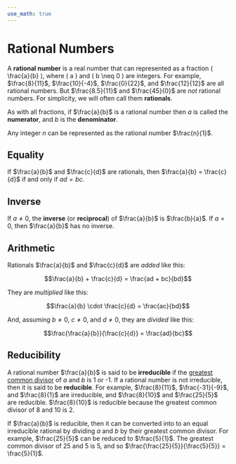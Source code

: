 ```yaml
---
use_math: true
---
```


# Rational Numbers

A **rational number** is a real number that can represented as a fraction
\( \frac{a}{b} \), where \( a \) and \( b \neq 0 \) are integers. For example,
$`\frac{8}{11}`$, $`\frac{10}{-4}`$, $`\frac{0}{22}`$, and $`\frac{12}{12}`$
are all rational numbers. But $`\frac{8.5}{11}`$ and $`\frac{45}{0}`$ are
*not* rational numbers. For simplicity, we will often call them **rationals**.

As with all fractions, if $`\frac{a}{b}`$ is a rational number then $`a`$ is
called the **numerator**, and $`b`$ is the **denominator**.

Any integer $`n`$ can be represented as the rational number $`\frac{n}{1}`$.


## Equality

If $`\frac{a}{b}`$ and $`\frac{c}{d}`$ are rationals, then $`\frac{a}{b} =
\frac{c}{d}`$ if and only if $`ad = bc`$.


## Inverse

If $`a \neq 0`$, the **inverse** (or **reciprocal**) of $`\frac{a}{b}`$ is
$`\frac{b}{a}`$. If $`a = 0`$, then $`\frac{a}{b}`$ has no inverse.


## Arithmetic

Rationals $`\frac{a}{b}`$ and $`\frac{c}{d}`$ are *added* like this:

```math
\frac{a}{b} + \frac{c}{d} = \frac{ad + bc}{bd}
```

They are *multiplied* like this:

```math
\frac{a}{b} \cdot \frac{c}{d} = \frac{ac}{bd}
```

And, assuming $`b \neq 0`$, $`c \neq 0`$, and $`d \neq 0`$, they are *divided*
like this:

```math
\frac{\frac{a}{b}}{\frac{c}{d}} = \frac{ad}{bc}
```


## Reducibility

A rational number $`\frac{a}{b}`$ is said to be **irreducible** if the
[greatest common
divisor](https://en.wikipedia.org/wiki/Greatest_common_divisor) of $`a`$ and
$`b`$ is 1 or -1. If a rational number is not irreducible, then it is said to
be **reducible**. For example, $`\frac{8}{11}`$, $`\frac{-31}{-9}`$, and
$`\frac{8}{1}`$ are irreducible, and $`\frac{8}{10}`$ and $`\frac{25}{5}`$ are
reducible. $`\frac{8}{10}`$ is reducible because the greatest common divisor
of 8 and 10 is 2.

If $`\frac{a}{b}`$ is reducible, then it can be converted into to an equal
irreducible rational by dividing $`a`$ and $`b`$ by their greatest common
divisor. For example, $`\frac{25}{5}`$ can be reduced to $`\frac{5}{1}`$. The
greatest common divisor of 25 and 5 is 5, and so
$`\frac{\frac{25}{5}}{\frac{5}{5}} = \frac{5}{1}`$.

